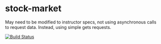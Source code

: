 stock-market
============
May need to be modified to instructor specs, not using asynchronous calls to request data. Instead, using simple gets requests.

[![Build Status](https://travis-ci.org/nss-cohort-2014-06-07/stock-market.svg?branch=master)](https://travis-ci.org/nss-cohort-2014-06-07/stock-market)

